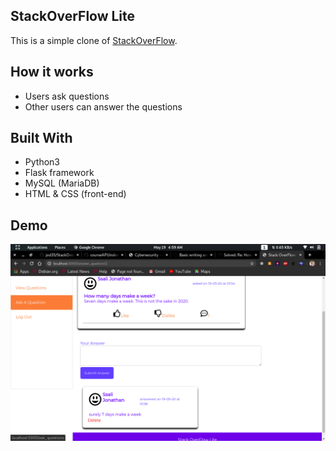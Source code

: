 ## StackOverFlow Lite

This is a simple clone of [StackOverFlow](https://stackoverflow.com).

## How it works

- Users ask questions
- Other users can answer the questions


## Built With
- Python3
- Flask framework
- MySQL (MariaDB)
- HTML & CSS (front-end)


## Demo
![Here](demo.png)